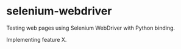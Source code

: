 # selenium-webdriver
Testing web pages using Selenium WebDriver with Python binding.

Implementing feature X.
